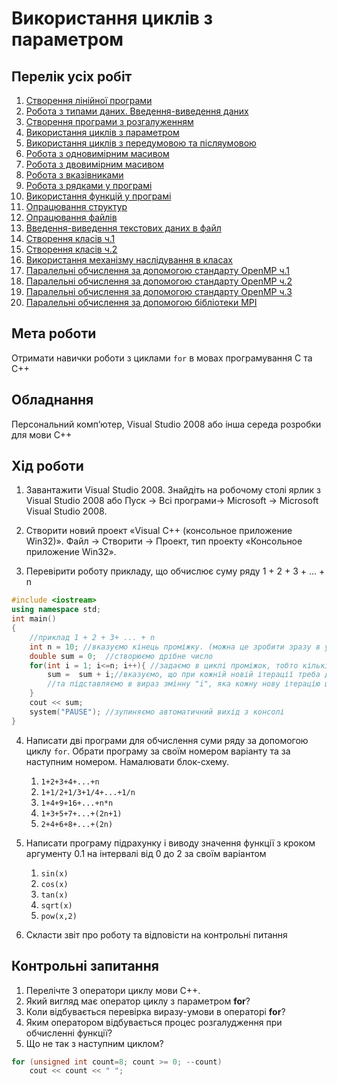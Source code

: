 # Використання  циклів з параметром

## Перелік усіх робіт

1. [Створення лінійної програми](lab-01.md)
2. [Робота з типами даних. Введення-виведення даних](lab-02.md)
3. [Створення програми з розгалуженням](lab-03.md)
4. [Використання  циклів з параметром](lab-04.md)
5. [Використання  циклів з передумовою та післяумовою](lab-05.md)
6. [Робота з одновимірним масивом](lab-06.md)
7. [Робота з двовимірним масивом](lab-07.md)
8. [Робота з вказівниками](lab-08.md)
9. [Робота з рядками у програмі](lab-09.md)
10. [Використання функцій у програмі](lab-10.md)
11. [Опрацювання структур](lab-11.md)
12. [Опрацювання файлів](lab-12.md)
13. [Введення-виведення текстових даних в файл](lab-13.md)
14. [Створення класів ч.1](lab-14.md)
15. [Створення класів ч.2](lab-15.md)
16. [Використання механізму наслідування в класах](lab-16.md)
17. [Паралельні обчислення за допомогою стандарту OpenMP ч.1](lab-17.md)
18. [Паралельні обчислення за допомогою стандарту OpenMP ч.2](lab-18.md)
19. [Паралельні обчислення за допомогою стандарту OpenMP ч.3](lab-19.md)
20. [Паралельні обчислення за допомогою бібліотеки MPI](lab-20.md)

## Мета роботи 

Отримати навички роботи з циклами `for` в мовах програмування C та С++

## Обладнання

Персональний комп’ютер, Visual Studio 2008 або інша середа розробки для мови C++

## Хід роботи

1. Завантажити Visual Studio 2008. Знайдіть на робочому столі ярлик з Visual Studio 2008 або Пуск → Всі програми→ Microsoft → Microsoft Visual Studio 2008.

2. Створити новий проект «Visual C++ (консольное приложение Win32)». Файл → Cтворити → Проект, тип проекту «Консольное приложение Win32».

3. Перевірити роботу прикладу, що обчислює суму ряду 1 + 2 + 3 + ... + n
```cpp
#include <iostream>
using namespace std;
int main()
{
    //приклад 1 + 2 + 3+ ... + n
    int n = 10; //вказуємо кінець проміжку. (можна це зробити зразу в умові циклу без додаткової змінної)
    double sum = 0;  //створюємо дрібне число
    for(int i = 1; i<=n; i++){ //задаємо в циклі проміжок, тобто кількість ітерацій циклу
        sum =  sum + i;//вказуємо, що при кожній новій ітерації треба додавати певний вираз в змінну sum
        //та підставляємо в вираз змінну "i", яка кожну нову ітерацію циклу буде збільшуватися на 1
    }
    cout << sum;
    system("PAUSE"); //зупиняємо автоматичний вихід з консолі
}
```

4. Написати дві програми для обчислення суми ряду за допомогою циклу `for`. Обрати програму за своїм номером варіанту та за наступним номером. Намалювати блок-схему.

	1. `1+2+3+4+...+n`
	2. `1+1/2+1/3+1/4+...+1/n` 
	3. `1+4+9+16+...+n*n` 
	4. `1+3+5+7+...+(2n+1)`
	5. `2+4+6+8+...+(2n)` 

5. Написати програму підрахунку і виводу значення функції з кроком аргументу 0.1 на інтервалі від 0 до 2 за своїм варіантом
	
	1. `sin(x)`
	2. `cos(x)`
	3. `tan(x)`
	4. `sqrt(x)`
	5. `pow(x,2)`

6. Скласти звіт про роботу та відповісти на контрольні питання

Контрольні запитання
--------------------

1. Перелічте 3 оператори циклу мови С++.
2. Який вигляд має оператор циклу з параметром **for**?
3. Коли відбувається перевірка виразу-умови в операторі **for**?
4. Яким оператором відбувається процес розгалудження при обчисленні функції?
5. Що не так з наступним циклом?
```cpp
for (unsigned int count=8; count >= 0; --count)
    cout << count << " ";
```